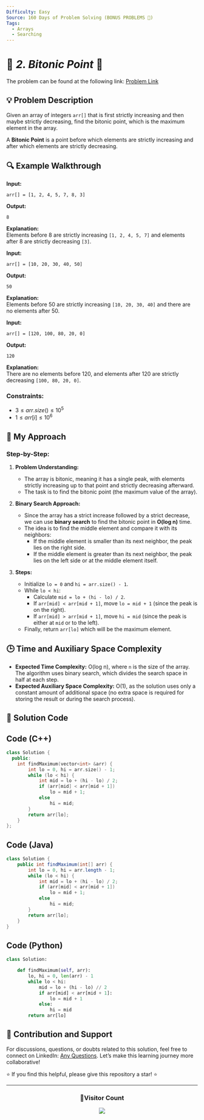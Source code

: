 ```yaml
---
Difficulty: Easy
Source: 160 Days of Problem Solving (BONUS PROBLEMS 🎁)
Tags:
  - Arrays
  - Searching
---
```


# 🚀 _2. Bitonic Point_ 🧠

The problem can be found at the following link: [Problem Link](https://www.geeksforgeeks.org/batch/gfg-160-problems/track/searching-bonus-problems/problem/maximum-value-in-a-bitonic-array3001)

## 💡 **Problem Description**

Given an array of integers `arr[]` that is first strictly increasing and then maybe strictly decreasing, find the bitonic point, which is the maximum element in the array.

A **Bitonic Point** is a point before which elements are strictly increasing and after which elements are strictly decreasing.

## 🔍 Example Walkthrough

**Input:**

```
arr[] = [1, 2, 4, 5, 7, 8, 3]
```

**Output:**

```
8
```

**Explanation:**  
Elements before 8 are strictly increasing `[1, 2, 4, 5, 7]` and elements after 8 are strictly decreasing `[3]`.

**Input:**

```
arr[] = [10, 20, 30, 40, 50]
```

**Output:**

```
50
```

**Explanation:**  
Elements before 50 are strictly increasing `[10, 20, 30, 40]` and there are no elements after 50.

**Input:**

```
arr[] = [120, 100, 80, 20, 0]
```

**Output:**

```
120
```

**Explanation:**  
There are no elements before 120, and elements after 120 are strictly decreasing `[100, 80, 20, 0]`.

### Constraints:

- $3 \leq arr.size() \leq 10^5$
- $1 \leq arr[i] \leq 10^6$

## 🎯 **My Approach**

### Step-by-Step:

1. **Problem Understanding:**

   - The array is bitonic, meaning it has a single peak, with elements strictly increasing up to that point and strictly decreasing afterward.
   - The task is to find the bitonic point (the maximum value of the array).

2. **Binary Search Approach:**

   - Since the array has a strict increase followed by a strict decrease, we can use **binary search** to find the bitonic point in **O(log n)** time.
   - The idea is to find the middle element and compare it with its neighbors:
     - If the middle element is smaller than its next neighbor, the peak lies on the right side.
     - If the middle element is greater than its next neighbor, the peak lies on the left side or at the middle element itself.

3. **Steps:**
   - Initialize `lo = 0` and `hi = arr.size() - 1`.
   - While `lo < hi`:
     - Calculate `mid = lo + (hi - lo) / 2`.
     - If `arr[mid] < arr[mid + 1]`, move `lo = mid + 1` (since the peak is on the right).
     - If `arr[mid] > arr[mid + 1]`, move `hi = mid` (since the peak is either at `mid` or to the left).
   - Finally, return `arr[lo]` which will be the maximum element.

## 🕒 **Time and Auxiliary Space Complexity**

- **Expected Time Complexity:** O(log n), where `n` is the size of the array. The algorithm uses binary search, which divides the search space in half at each step.
- **Expected Auxiliary Space Complexity:** O(1), as the solution uses only a constant amount of additional space (no extra space is required for storing the result or during the search process).

## 📝 **Solution Code**

## Code (C++)

```cpp
class Solution {
  public:
    int findMaximum(vector<int> &arr) {
        int lo = 0, hi = arr.size() - 1;
        while (lo < hi) {
            int mid = lo + (hi - lo) / 2;
            if (arr[mid] < arr[mid + 1])
                lo = mid + 1;
            else
                hi = mid;
        }
        return arr[lo];
    }
};
```

## Code (Java)

```java
class Solution {
    public int findMaximum(int[] arr) {
        int lo = 0, hi = arr.length - 1;
        while (lo < hi) {
            int mid = lo + (hi - lo) / 2;
            if (arr[mid] < arr[mid + 1])
                lo = mid + 1;
            else
                hi = mid;
        }
        return arr[lo];
    }
}
```

## Code (Python)

```python
class Solution:

    def findMaximum(self, arr):
        lo, hi = 0, len(arr) - 1
        while lo < hi:
            mid = lo + (hi - lo) // 2
            if arr[mid] < arr[mid + 1]:
                lo = mid + 1
            else:
                hi = mid
        return arr[lo]
```

## 📢 Contribution and Support

For discussions, questions, or doubts related to this solution, feel free to connect on LinkedIn: [Any Questions](https://www.linkedin.com/in/patel-hetkumar-sandipbhai-8b110525a/). Let’s make this learning journey more collaborative!

⭐ If you find this helpful, please give this repository a star! ⭐

---

<div align="center">
  <h3><b>📍Visitor Count</b></h3>
</div>

<p align="center">
  <img src="https://profile-counter.glitch.me/Hunterdii/count.svg" />
</p>
